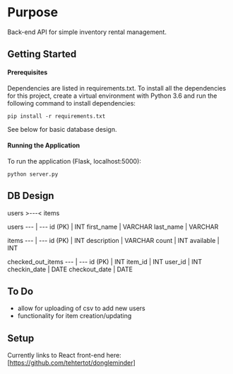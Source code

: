 # Purpose
Back-end API for simple inventory rental management. 

## Getting Started

#### Prerequisites
Dependencies are listed in requirements.txt. To install all the dependencies for this project, create a virtual environment with Python 3.6 and run the following command to install dependencies:
```
pip install -r requirements.txt
```

See below for basic database design.

#### Running the Application
To run the application (Flask, localhost:5000):
```
python server.py
```

## DB Design

users >---< items  

users
--- | --- 
id (PK) | INT
first_name | VARCHAR
last_name | VARCHAR

items
--- | --- 
id (PK) | INT
description | VARCHAR
count | INT
available | INT

checked_out_items
--- | --- 
id (PK) | INT
item_id | INT
user_id | INT
checkin_date | DATE
checkout_date | DATE


## To Do
- allow for uploading of csv to add new users
- functionality for item creation/updating

## Setup
Currently links to React front-end here: [https://github.com/tehtertot/dongleminder]